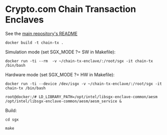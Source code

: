 # Crypto.com Chain Transaction Enclaves
See the [main repository's README](https://github.com/crypto-com/chain)

```
docker build -t chain-tx .

```

Simulation mode (set SGX_MODE ?= SW in Makefile):
```
docker run -ti --rm  -v ~/chain-tx-enclave/:/root/sgx -it chain-tx /bin/bash
```

Hardware mode (set SGX_MODE ?= HW in Makefile):
```
docker run -ti --device /dev/isgx -v ~/chain-tx-enclave/:/root/sgx -it chain-tx /bin/bash

root@docker:/# LD_LIBRARY_PATH=/opt/intel/libsgx-enclave-common/aesm /opt/intel/libsgx-enclave-common/aesm/aesm_service &
```

Build:
```
cd sgx

make
```